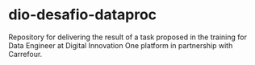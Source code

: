 # dio-desafio-dataproc
Repository for delivering the result of a task proposed in the training for Data Engineer at Digital Innovation One platform in partnership with Carrefour. 
